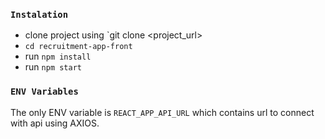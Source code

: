 
### `Instalation`
- clone project using `git clone <project_url>
- `cd recruitment-app-front`
- run `npm install`
- run `npm start`

### `ENV Variables`
The only ENV variable is `REACT_APP_API_URL` which contains url to connect with api using AXIOS.
